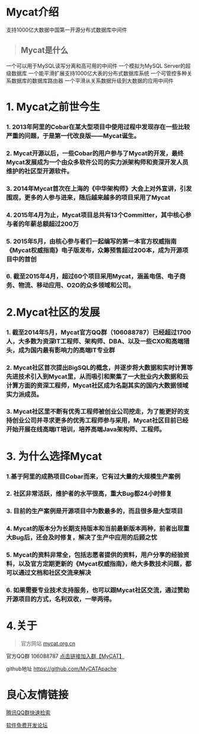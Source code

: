 # Mycat介绍

   支持1000亿大数据中国第一开源分布式数据库中间件
>## Mycat是什么
一个可以用于MySQL读写分离和高可用的中间件
一个模拟为MySQL Server的超级数据库
一个能平滑扩展支持1000亿大表的分布式数据库系统
一个可管控多种关系数据库的数据库路由器
一个平滑从关系数据升级到大数据的应用中间件



# 1. Mycat之前世今生

### 1. 2013年阿里的Cobar在某大型项目中使用过程中发现存在一些比较严重的问题，于是第一代改良版——Mycat诞生。


### 2. Mycat开源以后，一些Cobar的用户参与了Mycat的开发，最终Mycat发展成为一个由众多软件公司的实力派架构师和资深开发人员维护的社区型开源软件。

### 3. 2014年Mycat首次在上海的《中华架构师》大会上对外宣讲，引发围观，更多的人参与进来，随后越来越多的项目采用了Mycat
### 4. 2015年4月为止，Mycat项目总共有13个Committer，其中核心参与者的年薪总额超过200万

### 5. 2015年5月，由核心参与者们一起编写的第一本官方权威指南《Mycat权威指南》电子版发布，众筹预售超过200本，成为开源项目中的首创

### 6. 截至2015年4月，超过60个项目采用Mycat，涵盖电信、电子商务、物流、移动应用、O2O的众多领域和公司。

# 2.Mycat社区的发展

### 1. 截至2014年5月，Mycat官方QQ群（106088787）已经超过1700人，大多数为资深IT工程师、架构师、DBA、以及一些CXO和高端猎头，成为国内最有影响力的高端IT专业群

### 2. Mycat社区首次提出BigSQL的概念，并逐步将大数据和实时计算等先进技术引入到Mycat里，从而吸引和聚集了一大批业内大数据和云计算方面的资深工程师，Mycat社区成为名副其实的国内大数据领域实力派成员。

### 3. Mycat社区里不断有优秀工程师被创业公司挖走，为了能更好的支持创业公司并寻求更多的优秀工程师参与采用，Mycat社区目前已经开始开展在线高端IT培训，培养高端Java架构师、工程师。

# 3. 为什么选择Mycat

### 1.基于阿里的成熟项目Cobar而来，它有过大量的大规模生产案例

### 2. 社区非常活跃，维护者的水平很高，重大Bug都24小时修复
### 3. 目前的生产案例是开源项目中为数最多的，而且很多是大型项目
### 4. Mycat的版本分为长期支持版本和当前最新版本两种，前者出现重大Bug后，还会及时修复，解决了生产中应用的后顾之忧
### 5. Mycat的资料非常全，包括志愿者提供的资料，用户分享的经验资料，以及官方定期更新的《Mycat权威指南》，绝大多数技术问题，都可以通过文档和社区交流来解决
### 6. 如果需要专业技术支持服务，也可以跟Mycat社区交流，通过赞助开源项目的方式，名利双收，一举两得。

# 4.关于
> 官方网站
[mycat.org.cn](http://mycat.org.cn)
>
官方QQ群 106088787
[点击链接加入群【MyCAT】](http://jq.qq.com/?_wv=1027&k=WsjgBb)
>
github地址
https://github.com/MyCATApache


 # 良心友情链接

[腾讯QQ群快速检索](http://u.720life.cn/s/8cf73f7c)

[软件免费开发论坛](http://u.720life.cn/s/bbb01dc0)